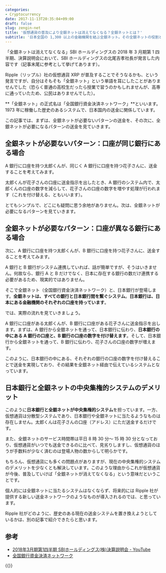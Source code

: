 ```yaml
---
categories:
- Cryptocurrency
date: 2017-11-13T20:35:04+09:00
draft: false
slug: zengin-net
title: '仮想通貨の普及により全銀ネットは消えてなくなる？全銀ネットとは？'
subtitle: '日本全国の 1,300 以上の金融機関を結ぶ全銀ネット。その全銀ネットの役割と、仮想通貨と比べた時のデメリットを見ていきます。'
---
```


「全銀ネットは消えてなくなる」SBI ホールディングスの 2018 年 3 月期第 1 四半期、決算説明会において、SBI ホールディングスの北尾吉孝社長が発言した内容です（記事末尾に参考として挙げてあります）。

Ripple（リップル）社の仮想通貨 XRP が普及することでそうなるかも、という発言ですが、自分はそもそも「全銀ネット」という単語を耳にしたことがありませんでした（恐らく普通の高校生だったら授業で習うのかもしれませんが、高専に通っていたため、公民はありませんでした）。

**「全銀ネット」の正式名は「全国銀行資金決済ネットワーク」**といいます。1973 年に稼働した歴史のあるシステムで、日本国内の送金に関係しています。

この記事では、まずは、全銀ネットが必要ないパターンの送金を、その次に、全銀ネットが必要になるパターンの送金を見ていきます。

## 全銀ネットが必要ないパターン：口座が同じ銀行にある場合

A 銀行に口座を持つ太郎くんが、同じく A 銀行に口座を持つ花子さんに、送金することを考えてみます。

太郎くんが花子さんの口座に送金指示を出したとき、A 銀行のシステム内で、太郎くんの口座の数字を減らして、花子さんの口座の数字を増やす処理が行われます（これを付け替える、ともいいます）。

とてもシンプルで、どこにも疑問に思う余地がありません。次は、全銀ネットが必要になるパターンを見ていきます。

## 全銀ネットが必要なパターン：口座が異なる銀行にある場合

次に、A 銀行に口座を持つ太郎くんが、B 銀行に口座を持つ花子さんに、送金することを考えてみます。

A  銀行と B 銀行がシステム連携していれば、話が簡単ですが、そうはいきません。何故なら、銀行 A と B だけでなく、日本に存在する銀行の数だけ連携する必要があるため、現実的ではありません。

そこで全銀ネット（全国銀行資金決済ネットワーク）と、日本銀行が登場します。**全銀ネットは、すべての銀行と日本銀行間を繋ぐシステム**。**日本銀行は、日本にある金融機関のそれぞれの口座を持っています**。

では、実際の流れを見ていきましょう。

A 銀行に口座がある太郎くんが、B 銀行に口座がある花子さんに送金指示を出します。まずは、A 銀行から全銀ネットを通って、日本銀行に伝わり、**日本銀行の中にある A 銀行の口座と、B 銀行の口座の数字を付け替えます**。そして、日本銀行から全銀ネットを通って、B 銀行に伝わり、花子さんの口座の数字が増えます。

このように、日本銀行の中にある、それぞれの銀行の口座の数字を付け替えることで送金を実現しており、その結果を全銀ネット経由で伝えているシステムとなっています。

## 日本銀行と全銀ネットの中央集権的システムのデメリット

このように**日本銀行と全銀ネットが中央集権的システム**を担っています。一方、仮想通貨は分散型システムであり、日本銀行や全銀ネットに当たるようなものは存在しません。太郎くんは花子さんの口座（アドレス）にただ送金するだけです。

また、全銀ネットのサービス時間帯は平日 8 時 30 分～ 15 時 30 分となっており、仮想通貨がいつでも送金できるのに比べて、見劣りしますし、仮想通貨のほうが手数料が少なく済むのは登場人物の数からして明らかです。

もちろん、仮想通貨にも多くの問題点がありますが、現在の中央集権的システムのデメリットを少なくとも解決しています。このような理由からこれが仮想通貨が今後、普及していけば「全銀ネットが消えてなくなる」という意味だということです。

個人的には全銀ネットに当たるシステムはなくならず、将来的には Ripple 社が提供する新しい送金ネットワークのようなものが導入されるのでは、と思っています。

Ripple 社がどのように、歴史のある現在の送金システムを置き換えようとしているかは、別の記事で紹介できたらと思います。

## 参考

- [2018年3月期第1四半期 SBIホールディングス(株)決算説明会 - YouTube](https://www.youtube.com/watch?v=l5KF8-K0UDE)
- [全国銀行資金決済ネットワーク](https://www.boj.or.jp/announcements/release_2016/data/rel160413b9.pdf)

{{<cryptocurrency>}}